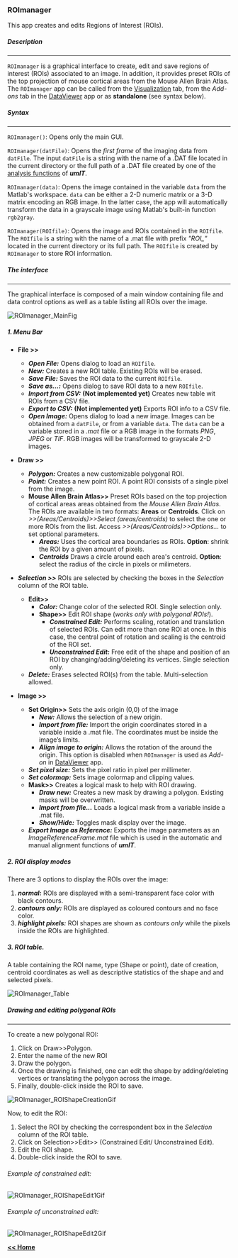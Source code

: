 ### ROImanager   

This app creates and edits Regions of Interest (ROIs).

##### Description
___
```ROImanager``` is a graphical interface to create, edit and save regions of interest (ROIs) associated to an image. In addition, it provides preset ROIs of the top projection of mouse cortical areas from the Mouse Allen Brain Atlas. The ```ROImanager``` app can be called from the [Visualization](/visualization_tab.md) tab, from the *Add-ons* tab in the [DataViewer](/dataviewer.md) app or as **standalone** (see syntax below). 

##### Syntax
___

```ROImanager()```: Opens only the main GUI.   

```ROImanager(datFile)```: Opens the *first frame* of the imaging data from ```datFile```. The input ```datFile``` is a string with the name of a .DAT file located in the current directory or the full path of a .DAT file created by one of the [analysis functions](/index.md/#analysisfunctions) of ***umIT***.

```ROImanager(data)```: Opens the image contained in the variable ```data``` from the Matlab's workspace. ```data``` can be either a 2-D numeric matrix or a 3-D matrix encoding an RGB image. In the latter case, the app will automatically transform the data in a grayscale image using Matlab's built-in function ```rgb2gray```.

```ROImanager(ROIfile)```: Opens the image and ROIs contained in the ```ROIfile```. The ```ROIfile``` is a string with the name of a .mat file with prefix *"ROI_"* located in the current directory or its full path. The ```ROIfile``` is created by ```ROImanager``` to store ROI information.

##### The interface
___   

The graphical interface is composed of a main window containing file and data control options as well as a table listing all ROIs over the image.

![ROImanager_MainFig](/assets/img/roimanager_mainFig.png)

##### 1. Menu Bar

* **File >>**
    * ***Open File:***  Opens dialog to load an ```ROIfile```.
    * ***New:*** Creates a new ROI table. Existing ROIs will be erased.
    * ***Save File:*** Saves the ROI data to the current ```ROIfile```.
    * ***Save as...:*** Opens dialog to save ROI data to a new ```ROIfile```.
    * ***Import from CSV:*** **(Not implemented yet)** Creates new table wit ROIs from a CSV file.
    * ***Export to CSV:*** **(Not implemented yet)** Exports ROI info to a CSV file.
    * ***Open Image:*** Opens dialog to load a new image. Images can be obtained from a ```datFile```, or from a variable ```data```. The ```data``` can be a variable stored in a *.mat* file or a RGB image in the formats *PNG*, *JPEG* or *TIF*. RGB images will be transformed to grayscale 2-D images.
* **Draw >>**
    * ***Polygon:*** Creates a new customizable polygonal ROI.
    * ***Point:*** Creates a new point ROI. A point ROI consists of a single pixel from the image.
    * **Mouse Allen Brain Atlas>>** 
    Preset ROIs based on the top projection of cortical areas areas obtained from the *Mouse Allen Brain Atlas*. The ROIs are available in two formats: **Areas** or **Centroids**. Click on *>>(Areas/Centroids)>>Select (areas/centroids)* to select the one or more ROIs from the list. Access *>>(Areas/Centroids)>>Options...* to set optional parameters.
        *  ***Areas:*** Uses the cortical area boundaries as ROIs. **Option**: shrink the ROI by a given amount of pixels.
        *  ***Centroids*** Draws a circle around each area's centroid. **Option**: select the radius of the circle in pixels or milimeters.

* ***Selection >>*** ROIs are selected by checking the boxes in the *Selection* column of the ROI table.
    * **Edit>>**
        *  ***Color:*** Change color of the selected ROI. Single selection only.
        *  **Shape>>** Edit ROI shape (*works only with polygonal ROIs!*). 
            * ***Constrained Edit:*** Performs scaling, rotation and translation of selected ROIs. Can edit more than one ROI at once. In this case, the central point of rotation and scaling is the centroid of the ROI set.
            * ***Unconstrained Edit:*** Free edit of the shape and position of an ROI  by changing/adding/deleting its vertices. Single selection only.
    * ***Delete:*** Erases selected ROI(s) from the table. Multi-selection allowed.
* **Image >>**
    * **Set Origin>>** Sets the axis origin (0,0) of the image
        *  ***New:*** Allows the selection of a new origin.
        *  ***Import from file:*** Import the origin coordinates stored in a variable inside a .mat file. The coordinates must be inside the image’s limits.
        *  ***Align image to origin:*** Allows the rotation of the around the origin. This option is disabled when ```ROImanager``` is used as *Add-on* in [DataViewer](/dataviewer.md) app.
    * ***Set pixel size:*** Sets the pixel ratio in pixel per millimeter.
    * ***Set colormap:*** Sets image colormap and clipping values.
    * **Mask>>** Creates a logical mask to help with ROI drawing.
        * ***Draw new:*** Creates a new mask by drawing a polygon. Existing masks will be overwritten.
        * ***Import from file...*** Loads a logical mask from a variable inside a .mat file. 
        * ***Show/Hide:*** Toggles mask display over the image.
    * ***Export Image as Reference:*** Exports the image parameters as an *ImageReferenceFrame.mat* file which is used in the automatic and manual alignment functions of ***umIT***.

##### 2. ROI display modes
There are 3 options to display the ROIs over the image:
1. ***normal:*** ROIs are displayed with a semi-transparent face color with black contours.
2. ***contours only:*** ROIs are displayed as coloured contours and no face color.
3. ***highlight pixels:*** ROI shapes are shown as *contours only* while the pixels inside the ROIs are highlighted.

##### 3. ROI table.
A table containing the ROI name, type (Shape or point), date of creation, centroid coordinates as well as descriptive statistics of the shape and and selected pixels. 

![ROImanager_Table](/assets/img/roimanager_roitable.png)

#####  Drawing and editing polygonal ROIs
___

To create a new polygonal ROI:
1. Click on Draw>>Polygon.
2. Enter the name of the new ROI
3. Draw the polygon. 
4. Once the drawing is finished, one can edit the shape by adding/deleting vertices or translating the polygon across the image.
5. Finally, double-click inside the ROI to save.

<img src="https://s-belanger.github.io/Umit/assets/gifs/roimanager_creatingShapeROI.gif" alt="ROImanager_ROIShapeCreationGif"/>

Now, to edit the ROI: 
1. Select the ROI by checking the correspondent box in the *Selection* column of the ROI table.
2. Click on Selection>>Edit>> (Constrained Edit/ Unconstrained Edit). 
3. Edit the ROI shape.
4. Double-click inside the ROI to save.

###### Example of constrained edit:
<img src="https://s-belanger.github.io/Umit/assets/gifs/roimanager_constEditShapeROI.gif" alt="ROImanager_ROIShapeEdit1Gif"/>

###### Example of unconstrained edit:
<img src="https://s-belanger.github.io/Umit/assets/gifs/roimanager_UnconstEditShapeROI.gif" alt="ROImanager_ROIShapeEdit2Gif"/>



[**<< Home**](/index.md)










